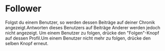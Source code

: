 # Follower

Folgst du einem Benutzer, so werden dessen Beiträge auf deiner Chronik angezeigt.Antworten dieses Benutzers auf Beiträge Anderer werden jedoch nicht angezeigt.
Um einem Benutzer zu folgen, drücke den "Folgen"-Knopf auf dessen Profil.Um einem Benutzer nicht mehr zu folgen, drücke den selben Knopf erneut.
